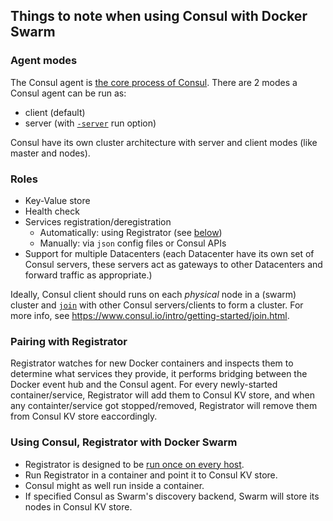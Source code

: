 ## Things to note when using Consul with Docker Swarm

### Agent modes
The Consul agent is [the core process of Consul](https://www.consul.io/docs/agent/basics.html).
There are 2 modes a Consul agent can be run as:
- client (default)
- server (with [`-server`](https://www.consul.io/docs/agent/options.html#_server) run option)

Consul have its own cluster architecture with server and client modes (like master and nodes).

### Roles
- Key-Value store
- Health check
- Services registration/deregistration
  - Automatically: using Registrator (see [below](#pairing-with-registrator))
  - Manually: via `json` config files or Consul APIs
- Support for multiple Datacenters (each Datacenter have its own set of Consul servers,
these servers act as gateways to other Datacenters and forward traffic as appropriate.)

Ideally, Consul client should runs on each *physical* node in a (swarm) cluster and [`join`](https://www.consul.io/docs/agent/options.html#_join)
with other Consul servers/clients to form a cluster. For more info, see https://www.consul.io/intro/getting-started/join.html.

### Pairing with Registrator
Registrator watches for new Docker containers and inspects them to determine what services they provide,
it performs bridging between the Docker event hub and the Consul agent.
For every newly-started container/service, Registrator will add them to Consul KV store, and when any containter/service
got stopped/removed, Registrator will remove them from Consul KV store eaccordingly.

### Using Consul, Registrator with Docker Swarm
- Registrator is designed to be [run once on every host](http://gliderlabs.com/registrator/latest/user/run/).
- Run Registrator in a container and point it to Consul KV store.
- Consul might as well run inside a container.
- If specified Consul as Swarm's discovery backend, Swarm will store its nodes in Consul KV store.
